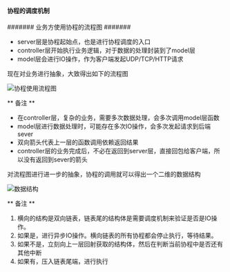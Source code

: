 #### 协程的调度机制 ####

####### 业务方使用协程的流程图 #######

- server层是协程起始点，也是进行协程调度的入口
- controller层开始执行业务逻辑，对于数据的处理封装到了model层
- model层会进行IO操作，作为客户端发起UDP/TCP/HTTP请求

现在对业务进行抽象，大致得出如下的流程图

![协程使用流程图](https://raw.githubusercontent.com/yidicala/markdown/master/coroutine_flow.png)

** 备注 ** 

- 在controller层，复杂的业务，需要多次数据处理，会多次调用model层函数
- model层进行数据处理时，可能存在多次IO操作，会多次发起请求到后端sever
- 双向箭头代表上一层的函数调用依赖返回结果
- controller层的业务完成后，不必在返回到server层，直接回包给客户端，所以没有返回到sever的箭头

对流程图进行进一步的抽象，协程的调用就可以得出一个二维的数据结构

![数据结构](https://raw.githubusercontent.com/yidicala/markdown/master/links.png)

** 备注 **

1. 横向的结构是双向链表，链表尾的结构体是需要调度机制来验证是否是IO操作。
2. 如果是，进行异步IO操作。横向链表的所有协程都会停止执行，等待结果。
3. 如果不是，立刻向上一层回射获取的结构体，然后在判断当前协程中是否还有其他中断
4. 如果有，压入链表尾端，进行执行



